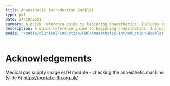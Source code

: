 ```yaml
---
title: Anaesthetic Introduction Booklet
type: pdf
date: 24/10/2021
summary: A quick reference guide to beginning anaesthetics. Includes summary tables of common drugs, basics of the machine and circle system in addition to suggested reading topics.
description: A quick reference guide to beginning anaesthetics. Includes summary tables of common drugs, basics of the machine and circle system in addition to suggested reading topics.
media: "/media/clinical-induction/PDF/Anaesthetic-Introduction-Booklet.pdf"
---
```


# Acknowledgements

Medical gas supply image
eLfH module - checking the anaesthetic machine (slide 6) https://portal.e-lfh.org.uk/
